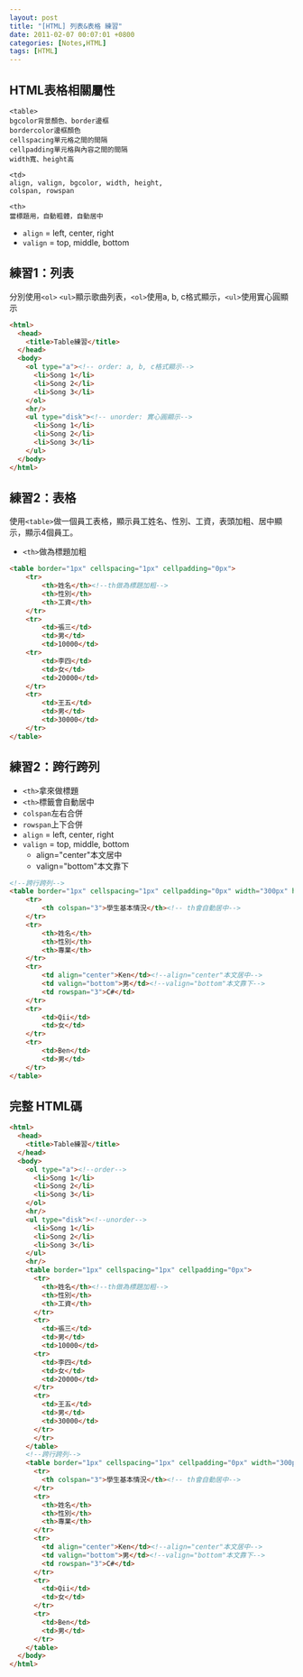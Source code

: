 ```yaml
---
layout: post
title: "[HTML] 列表&表格 練習"
date: 2011-02-07 00:07:01 +0800
categories: [Notes,HTML]
tags: [HTML]
---
```


## HTML表格相關屬性
```
<table>
bgcolor背景顏色、border邊框
bordercolor邊框顏色
cellspacing單元格之間的間隔
cellpadding單元格與內容之間的間隔
width寬、height高

<td>
align, valign, bgcolor, width, height, 
colspan, rowspan

<th>
當標題用，自動粗體，自動居中
```
- `align` = left, center, right
- `valign` = top, middle, bottom

## 練習1：列表
分別使用`<ol>` `<ul>`顯示歌曲列表，`<ol>`使用a, b, c格式顯示，`<ul>`使用實心圓顯示

```html
<html>
  <head>
    <title>Table練習</title>
  </head>
  <body>
	<ol type="a"><!-- order: a, b, c格式顯示-->
	  <li>Song 1</li>
	  <li>Song 2</li>
	  <li>Song 3</li>
	</ol>
	<hr/>
	<ul type="disk"><!-- unorder: 實心圓顯示-->
	  <li>Song 1</li>
	  <li>Song 2</li>
	  <li>Song 3</li>
	</ul>
  </body>
</html>
```

## 練習2：表格
使用`<table>`做一個員工表格，顯示員工姓名、性別、工資，表頭加粗、居中顯示，顯示4個員工。

- `<th>`做為標題加粗

```html
<table border="1px" cellspacing="1px" cellpadding="0px">
    <tr>
        <th>姓名</th><!--th做為標題加粗-->
        <th>性別</th>
        <th>工資</th>
    </tr>
    <tr>
        <td>張三</td>
        <td>男</td>
        <td>10000</td>
    <tr>
        <td>李四</td>
        <td>女</td>
        <td>20000</td>
    </tr>
    <tr>
        <td>王五</td>
        <td>男</td>
        <td>30000</td>
    </tr>
</table>
```
## 練習2：跨行跨列

- `<th>`拿來做標題
- `<th>`標籤會自動居中
- `colspan`左右合併
- `rowspan`上下合併
- `align` = left, center, right
- `valign` = top, middle, bottom
    - align="center"本文居中    
    - valign="bottom"本文靠下
  
```html
<!--跨行跨列-->
<table border="1px" cellspacing="1px" cellpadding="0px" width="300px" height="180px">
    <tr>
        <th colspan="3">學生基本情況</th><!-- th會自動居中-->
    </tr>
    <tr>
        <th>姓名</th>
        <th>性別</th>
        <th>專業</th>
    </tr>
    <tr>
        <td align="center">Ken</td><!--align="center"本文居中-->
        <td valign="bottom">男</td><!--valign="bottom"本文靠下-->
        <td rowspan="3">C#</td>
    </tr>
    <tr>
        <td>Qii</td>
        <td>女</td>
    </tr>
	<tr>
	  	<td>Ben</td>
		<td>男</td>
	</tr>
</table>
```

## 完整 HTML碼
```html
<html>
  <head>
    <title>Table練習</title>
  </head>
  <body>
	<ol type="a"><!--order-->
	  <li>Song 1</li>
	  <li>Song 2</li>
	  <li>Song 3</li>
	</ol>
	<hr/>
	<ul type="disk"><!--unorder-->
	  <li>Song 1</li>
	  <li>Song 2</li>
	  <li>Song 3</li>
	</ul>
	<hr/>
	<table border="1px" cellspacing="1px" cellpadding="0px">
	  <tr>
	    <th>姓名</th><!--th做為標題加粗-->
		<th>性別</th>
		<th>工資</th>
	  </tr>
	  <tr>
	    <td>張三</td>
		<td>男</td>
		<td>10000</td>
	  <tr>
	    <td>李四</td>
		<td>女</td>
		<td>20000</td>
	  </tr>
	  <tr>
	    <td>王五</td>
		<td>男</td>
		<td>30000</td>
	  </tr>
	  </tr>
	</table>
	<!--跨行跨列-->
	<table border="1px" cellspacing="1px" cellpadding="0px" width="300px" height="180px">
	  <tr>
	    <th colspan="3">學生基本情況</th><!-- th會自動居中-->
	  </tr>
	  <tr>
	    <th>姓名</th>
		<th>性別</th>
		<th>專業</th>
	  </tr>
	  <tr>
	    <td align="center">Ken</td><!--align="center"本文居中-->
		<td valign="bottom">男</td><!--valign="bottom"本文靠下-->
		<td rowspan="3">C#</td>
	  </tr>
	  <tr>
	  	<td>Qii</td>
		<td>女</td>
	  </tr>
	  <tr>
	  	<td>Ben</td>
		<td>男</td>
	  </tr>
	</table>
  </body>
</html>
```